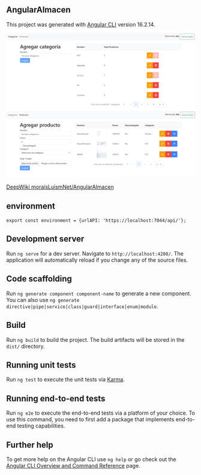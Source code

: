 ## AngularAlmacen
This project was generated with [Angular CLI](https://github.com/angular/angular-cli) version 16.2.14.

![AngularAlmacen](img/1.png)
![AngularAlmacen](img/2.png)


[DeepWiki moraisLuismNet/AngularAlmacen](https://deepwiki.com/moraisLuismNet/AngularAlmacen)


## environment

```
export const environment = {urlAPI: 'https://localhost:7044/api/'};
```

## Development server

Run `ng serve` for a dev server. Navigate to `http://localhost:4200/`. The application will automatically reload if you change any of the source files.

## Code scaffolding

Run `ng generate component component-name` to generate a new component. You can also use `ng generate directive|pipe|service|class|guard|interface|enum|module`.

## Build

Run `ng build` to build the project. The build artifacts will be stored in the `dist/` directory.

## Running unit tests

Run `ng test` to execute the unit tests via [Karma](https://karma-runner.github.io).

## Running end-to-end tests

Run `ng e2e` to execute the end-to-end tests via a platform of your choice. To use this command, you need to first add a package that implements end-to-end testing capabilities.

## Further help

To get more help on the Angular CLI use `ng help` or go check out the [Angular CLI Overview and Command Reference](https://angular.io/cli) page.

